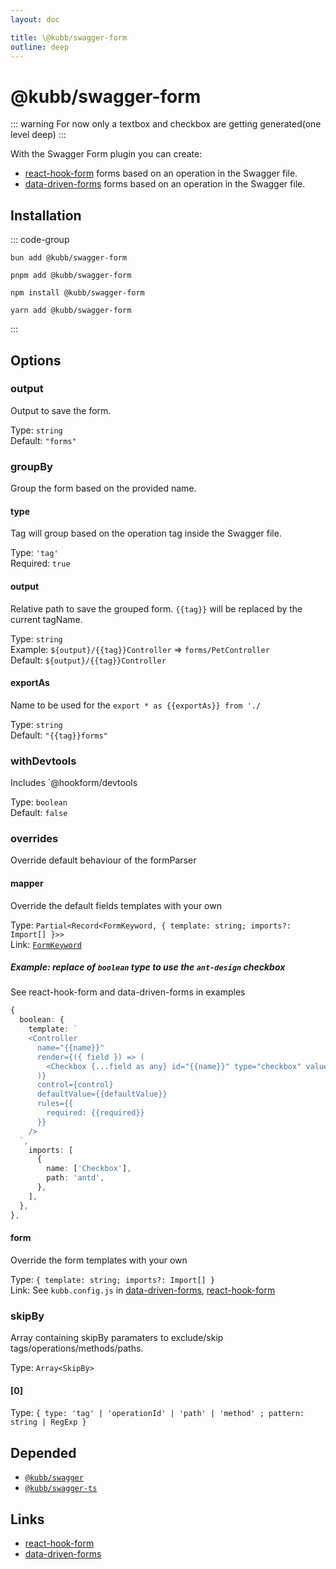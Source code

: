 ```yaml
---
layout: doc

title: \@kubb/swagger-form
outline: deep
---
```

# @kubb/swagger-form <Badge type="warning" text="beta" />

::: warning
For now only a textbox and checkbox are getting generated(one level deep)
:::


With the Swagger Form plugin you can create: 
- [react-hook-form](https://react-hook-form.com) forms based on an operation in the Swagger file.
- [data-driven-forms](https://www.data-driven-forms.org/) forms based on an operation in the Swagger file.

## Installation

::: code-group

```shell [bun]
bun add @kubb/swagger-form
```

```shell [pnpm]
pnpm add @kubb/swagger-form
```

```shell [npm]
npm install @kubb/swagger-form
```

```shell [yarn]
yarn add @kubb/swagger-form
```

:::


## Options


### output
Output to save the form.

Type: `string` <br/>
Default: `"forms"`

### groupBy
Group the form based on the provided name.

#### type
Tag will group based on the operation tag inside the Swagger file.

Type: `'tag'` <br/>
Required: `true`

#### output
Relative path to save the grouped form.
`{{tag}}` will be replaced by the current tagName.

Type: `string` <br/>
Example: `${output}/{{tag}}Controller` => `forms/PetController` <br/>
Default: `${output}/{{tag}}Controller`

#### exportAs
Name to be used for the `export * as {{exportAs}} from './`

Type: `string` <br/>
Default: `"{{tag}}forms"`

### withDevtools <Badge type="danger" text="deprecated" />
Includes `@hookform/devtools

Type: `boolean` <br/>
Default: `false`

### overrides
Override default behaviour of the formParser

#### mapper
Override the default fields templates with your own

Type: `Partial<Record<FormKeyword, { template: string; imports?: Import[] }>>` <br/>
Link: [`FormKeyword`](https://github.com/stijnvanhulle/kubb/blob/main/packages/swagger-form/src/parsers/formParser.ts)

##### Example: replace of `boolean` type to use the `ant-design` checkbox

See react-hook-form and data-driven-forms in examples

```typescript
{
  boolean: {
    template: `
    <Controller
      name="{{name}}"
      render={({ field }) => (
        <Checkbox {...field as any} id="{{name}}" type="checkbox" value={field.value? "checked": undefined} checked={field.value} />
      )}
      control={control}
      defaultValue={{defaultValue}}
      rules={{
        required: {{required}}
      }}
    />
  `,
    imports: [
      {
        name: ['Checkbox'],
        path: 'antd',
      },
    ],
  },
},
```

#### form
Override the form templates with your own

Type: `{ template: string; imports?: Import[] }` <br/>
Link: See `kubb.config.js` in [data-driven-forms](/examples/data-driven-forms),  [react-hook-form](/examples/react-hook-form)

### skipBy
Array containing skipBy paramaters to exclude/skip tags/operations/methods/paths.

Type: `Array<SkipBy>` <br/>

#### [0]
Type: `{ type: 'tag' | 'operationId' | 'path' | 'method' ; pattern: string | RegExp }` <br/>


## Depended

- [`@kubb/swagger`](/plugins/swagger)
- [`@kubb/swagger-ts`](/plugins/swagger-ts)

## Links

- [react-hook-form](https://react-hook-form.com)
- [data-driven-forms](https://www.data-driven-forms.org/)